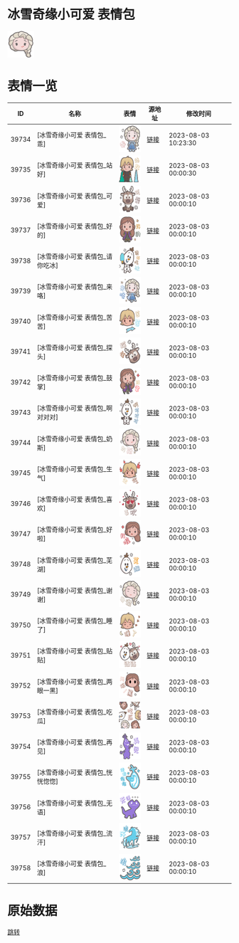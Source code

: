 # 冰雪奇缘小可爱 表情包

<img src="./cover.png" height="60" alt="cover" />

# 表情一览

|ID|名称|表情|源地址|修改时间|
|----|----|----|----|----|
|39734|[冰雪奇缘小可爱 表情包_乖]|<img src="./pic/039734_%5B冰雪奇缘小可爱 表情包_乖%5D.png" height="60" alt="乖"/>|[链接](https://i0.hdslb.com/bfs/garb/54573d7b22539ec696c77f9a93a8e175f2db4be4.png)|2023-08-03 10:23:30|
|39735|[冰雪奇缘小可爱 表情包_站好]|<img src="./pic/039735_%5B冰雪奇缘小可爱 表情包_站好%5D.png" height="60" alt="站好"/>|[链接](https://i0.hdslb.com/bfs/garb/5c6477d03811939cad4fab792bdc6dd7e86d81bd.png)|2023-08-03 00:00:30|
|39736|[冰雪奇缘小可爱 表情包_可爱]|<img src="./pic/039736_%5B冰雪奇缘小可爱 表情包_可爱%5D.png" height="60" alt="可爱"/>|[链接](https://i0.hdslb.com/bfs/garb/9caa2956923de5cd7f87445def130d80d111ff58.png)|2023-08-03 00:00:10|
|39737|[冰雪奇缘小可爱 表情包_好的]|<img src="./pic/039737_%5B冰雪奇缘小可爱 表情包_好的%5D.png" height="60" alt="好的"/>|[链接](https://i0.hdslb.com/bfs/garb/65aba00225584f96861a302e4dde65fdecdd6999.png)|2023-08-03 00:00:10|
|39738|[冰雪奇缘小可爱 表情包_请你吃冰]|<img src="./pic/039738_%5B冰雪奇缘小可爱 表情包_请你吃冰%5D.png" height="60" alt="请你吃冰"/>|[链接](https://i0.hdslb.com/bfs/garb/10fab5524de3ee9aa1b59ef56bd9d6f0af8df3fe.png)|2023-08-03 00:00:10|
|39739|[冰雪奇缘小可爱 表情包_来咯]|<img src="./pic/039739_%5B冰雪奇缘小可爱 表情包_来咯%5D.png" height="60" alt="来咯"/>|[链接](https://i0.hdslb.com/bfs/garb/6b9ba08fc49accaebae40c7ff580ee685111e202.png)|2023-08-03 00:00:10|
|39740|[冰雪奇缘小可爱 表情包_苦苦]|<img src="./pic/039740_%5B冰雪奇缘小可爱 表情包_苦苦%5D.png" height="60" alt="苦苦"/>|[链接](https://i0.hdslb.com/bfs/garb/5b3fa0e7100a15ea76c4eb6719beb0c5284f019b.png)|2023-08-03 00:00:10|
|39741|[冰雪奇缘小可爱 表情包_探头]|<img src="./pic/039741_%5B冰雪奇缘小可爱 表情包_探头%5D.png" height="60" alt="探头"/>|[链接](https://i0.hdslb.com/bfs/garb/c70da8984abc0627b2375e5458fbd4695f304ffc.png)|2023-08-03 00:00:10|
|39742|[冰雪奇缘小可爱 表情包_鼓掌]|<img src="./pic/039742_%5B冰雪奇缘小可爱 表情包_鼓掌%5D.png" height="60" alt="鼓掌"/>|[链接](https://i0.hdslb.com/bfs/garb/9e1d03ea56d1a908818078c93b8d670b3e2f2b02.png)|2023-08-03 00:00:10|
|39743|[冰雪奇缘小可爱 表情包_啊对对对]|<img src="./pic/039743_%5B冰雪奇缘小可爱 表情包_啊对对对%5D.png" height="60" alt="啊对对对"/>|[链接](https://i0.hdslb.com/bfs/garb/6578ab37ec295ee83f0bb8e79dfe46225e8ad1ca.png)|2023-08-03 00:00:10|
|39744|[冰雪奇缘小可爱 表情包_奶斯]|<img src="./pic/039744_%5B冰雪奇缘小可爱 表情包_奶斯%5D.png" height="60" alt="奶斯"/>|[链接](https://i0.hdslb.com/bfs/garb/10bc64f08fce8f3d6f233c3cf81df54ff15e98d5.png)|2023-08-03 00:00:10|
|39745|[冰雪奇缘小可爱 表情包_生气]|<img src="./pic/039745_%5B冰雪奇缘小可爱 表情包_生气%5D.png" height="60" alt="生气"/>|[链接](https://i0.hdslb.com/bfs/garb/08b5395c36dbe62c501b4df112be08a39550e3ef.png)|2023-08-03 00:00:10|
|39746|[冰雪奇缘小可爱 表情包_喜欢]|<img src="./pic/039746_%5B冰雪奇缘小可爱 表情包_喜欢%5D.png" height="60" alt="喜欢"/>|[链接](https://i0.hdslb.com/bfs/garb/e14cca157409aabca7c569064e356a0cb3347f4f.png)|2023-08-03 00:00:10|
|39747|[冰雪奇缘小可爱 表情包_好啦]|<img src="./pic/039747_%5B冰雪奇缘小可爱 表情包_好啦%5D.png" height="60" alt="好啦"/>|[链接](https://i0.hdslb.com/bfs/garb/c2baa0220b86fef6f7ab71dcd23e662338464cf3.png)|2023-08-03 00:00:10|
|39748|[冰雪奇缘小可爱 表情包_芜湖]|<img src="./pic/039748_%5B冰雪奇缘小可爱 表情包_芜湖%5D.png" height="60" alt="芜湖"/>|[链接](https://i0.hdslb.com/bfs/garb/a8457db9bac8c4340d1d23d01e5e6890848037d4.png)|2023-08-03 00:00:10|
|39749|[冰雪奇缘小可爱 表情包_谢谢]|<img src="./pic/039749_%5B冰雪奇缘小可爱 表情包_谢谢%5D.png" height="60" alt="谢谢"/>|[链接](https://i0.hdslb.com/bfs/garb/25b1f440178b2b3c0b9a0322d960c689bb7f22a5.png)|2023-08-03 00:00:10|
|39750|[冰雪奇缘小可爱 表情包_睡了]|<img src="./pic/039750_%5B冰雪奇缘小可爱 表情包_睡了%5D.png" height="60" alt="睡了"/>|[链接](https://i0.hdslb.com/bfs/garb/ea5f2e9872820261a31111020e6dd83caf47108a.png)|2023-08-03 00:00:10|
|39751|[冰雪奇缘小可爱 表情包_贴贴]|<img src="./pic/039751_%5B冰雪奇缘小可爱 表情包_贴贴%5D.png" height="60" alt="贴贴"/>|[链接](https://i0.hdslb.com/bfs/garb/6194a429d271c86995e94411388ab102fef6e6ad.png)|2023-08-03 00:00:10|
|39752|[冰雪奇缘小可爱 表情包_两眼一黑]|<img src="./pic/039752_%5B冰雪奇缘小可爱 表情包_两眼一黑%5D.png" height="60" alt="两眼一黑"/>|[链接](https://i0.hdslb.com/bfs/garb/731230ab19ec5a151ba888c324bca9741601e0c2.png)|2023-08-03 00:00:10|
|39753|[冰雪奇缘小可爱 表情包_吃瓜]|<img src="./pic/039753_%5B冰雪奇缘小可爱 表情包_吃瓜%5D.png" height="60" alt="吃瓜"/>|[链接](https://i0.hdslb.com/bfs/garb/95988f9b9e578c31333d3ee7f95b674f744923fd.png)|2023-08-03 00:00:10|
|39754|[冰雪奇缘小可爱 表情包_再见]|<img src="./pic/039754_%5B冰雪奇缘小可爱 表情包_再见%5D.png" height="60" alt="再见"/>|[链接](https://i0.hdslb.com/bfs/garb/5fe86a1e03c255f3dc27277e6859bf43f1867832.png)|2023-08-03 00:00:10|
|39755|[冰雪奇缘小可爱 表情包_恍恍惚惚]|<img src="./pic/039755_%5B冰雪奇缘小可爱 表情包_恍恍惚惚%5D.png" height="60" alt="恍恍惚惚"/>|[链接](https://i0.hdslb.com/bfs/garb/8a6735b40860e3df8d694fa864b75979aeca0c80.png)|2023-08-03 00:00:10|
|39756|[冰雪奇缘小可爱 表情包_无语]|<img src="./pic/039756_%5B冰雪奇缘小可爱 表情包_无语%5D.png" height="60" alt="无语"/>|[链接](https://i0.hdslb.com/bfs/garb/39534831a8d2ab8de02c3dc85105c12a97b993ea.png)|2023-08-03 00:00:10|
|39757|[冰雪奇缘小可爱 表情包_流汗]|<img src="./pic/039757_%5B冰雪奇缘小可爱 表情包_流汗%5D.png" height="60" alt="流汗"/>|[链接](https://i0.hdslb.com/bfs/garb/b774fd83627a5c252974ecd5bf2b29674888483b.png)|2023-08-03 00:00:10|
|39758|[冰雪奇缘小可爱 表情包_浪]|<img src="./pic/039758_%5B冰雪奇缘小可爱 表情包_浪%5D.png" height="60" alt="浪"/>|[链接](https://i0.hdslb.com/bfs/garb/349d60d1f90551b9ba2a8c611ef683b8ef73124e.png)|2023-08-03 00:00:10|

# 原始数据

[跳转](./raw.json)

